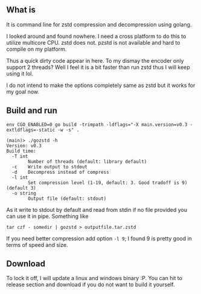 ## What is

It is command line for zstd compression and decompression using golang.

I looked around and found nowhere. I need a cross platform to do this to utilize multicore CPU. zstd does not. pzstd is not available and hard to compile on my platform. 

Thus a quick dirty code appear in here. To my dismay the encoder only support 2 threads? Well I feel it is a bit faster than run zstd thus I will keep using it lol.

I do not intend to make the options completely same as zstd but it works for my goal now.

## Build and run

```
env CGO_ENABLED=0 go build -trimpath -ldflags="-X main.version=v0.3 -extldflags=-static -w -s" .

(main)> ./gozstd -h
Version: v0.3
Build time: 
  -T int
        Number of threads (default: library default)
  -c    Write output to stdout
  -d    Decompress instead of compress
  -l int
        Set compression level (1-19, default: 3. Good tradoff is 9) (default 3)
  -o string
        Output file (default: stdout)

```

As it write to stdout by default and read from stdin if no file provided you can use it in pipe. Something like

```
tar czf - somedir | gozstd > outputfile.tar.zstd
```

If you need better compression add option `-l 9`; I found 9 is pretty good in terms of speed and size. 

## Download

To lock it off, I will update a linux and windows binary :P. You can hit to release section and download if you do not want to build it yourself.

